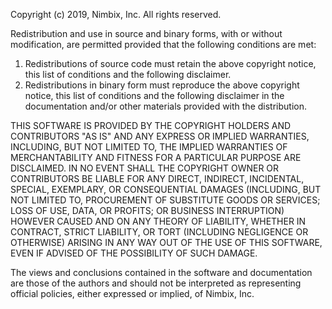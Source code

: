 
 Copyright (c) 2019, Nimbix, Inc.
 All rights reserved.

 Redistribution and use in source and binary forms, with or without
 modification, are permitted provided that the following conditions are met: 
 
 1. Redistributions of source code must retain the above copyright notice,
    this list of conditions and the following disclaimer. 
 2. Redistributions in binary form must reproduce the above copyright notice,
    this list of conditions and the following disclaimer in the documentation
    and/or other materials provided with the distribution. 
 
 THIS SOFTWARE IS PROVIDED BY THE COPYRIGHT HOLDERS AND CONTRIBUTORS "AS IS"
 AND ANY EXPRESS OR IMPLIED WARRANTIES, INCLUDING, BUT NOT LIMITED TO, THE 
 IMPLIED WARRANTIES OF MERCHANTABILITY AND FITNESS FOR A PARTICULAR PURPOSE 
 ARE DISCLAIMED. IN NO EVENT SHALL THE COPYRIGHT OWNER OR CONTRIBUTORS BE 
 LIABLE FOR ANY DIRECT, INDIRECT, INCIDENTAL, SPECIAL, EXEMPLARY, OR 
 CONSEQUENTIAL DAMAGES (INCLUDING, BUT NOT LIMITED TO, PROCUREMENT OF 
 SUBSTITUTE GOODS OR SERVICES; LOSS OF USE, DATA, OR PROFITS; OR BUSINESS 
 INTERRUPTION) HOWEVER CAUSED AND ON ANY THEORY OF LIABILITY, WHETHER IN 
 CONTRACT, STRICT LIABILITY, OR TORT (INCLUDING NEGLIGENCE OR OTHERWISE) 
 ARISING IN ANY WAY OUT OF THE USE OF THIS SOFTWARE, EVEN IF ADVISED OF THE 
 POSSIBILITY OF SUCH DAMAGE.

 The views and conclusions contained in the software and documentation are 
 those of the authors and should not be interpreted as representing official 
 policies, either expressed or implied, of Nimbix, Inc.


